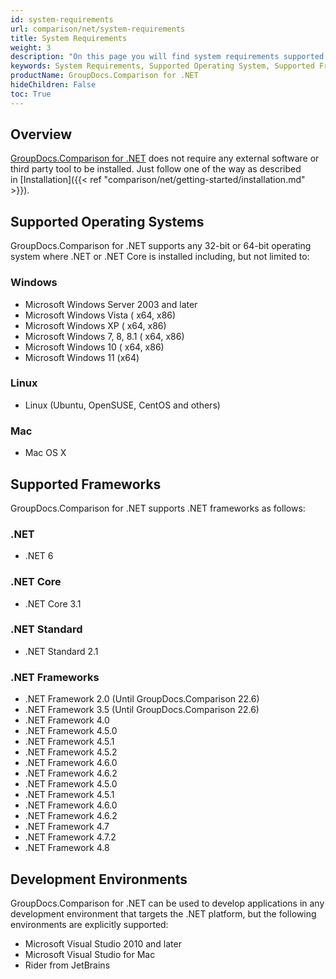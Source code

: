 ```yaml
---
id: system-requirements
url: comparison/net/system-requirements
title: System Requirements
weight: 3
description: "On this page you will find system requirements supported platforms, development environments. GroupDocs.Comparison for .NET does not require any external software or third party tool to be installed."
keywords: System Requirements, Supported Operating System, Supported Frameworks
productName: GroupDocs.Comparison for .NET
hideChildren: False
toc: True
---
```


## Overview

[GroupDocs.Comparison for .NET](https://products.groupdocs.com/comparison/net) does not require any external software or third party tool to be installed. Just follow one of the way as described in [Installation]({{< ref "comparison/net/getting-started/installation.md" >}}).

## Supported Operating Systems

GroupDocs.Comparison for .NET supports any 32-bit or 64-bit operating system where .NET or .NET Core is installed including, but not limited to:

### Windows

- Microsoft Windows Server 2003 and later
- Microsoft Windows Vista ( x64, x86)
- Microsoft Windows XP ( x64, x86)
- Microsoft Windows 7, 8, 8.1 ( x64, x86)
- Microsoft Windows 10 ( x64, x86)
- Microsoft Windows 11 (x64)

### Linux

- Linux (Ubuntu, OpenSUSE, CentOS and others)

### Mac

- Mac OS X

## Supported Frameworks

GroupDocs.Comparison for .NET supports .NET frameworks as follows:

### .NET
- .NET 6

### .NET Core
- .NET Core 3.1

### .NET Standard
- .NET Standard 2.1

### .NET Frameworks

- .NET Framework 2.0 (Until GroupDocs.Comparison 22.6)
- .NET Framework 3.5 (Until GroupDocs.Comparison 22.6)
- .NET Framework 4.0
- .NET Framework 4.5.0
- .NET Framework 4.5.1
- .NET Framework 4.5.2
- .NET Framework 4.6.0
- .NET Framework 4.6.2
- .NET Framework 4.5.0
- .NET Framework 4.5.1
- .NET Framework 4.6.0
- .NET Framework 4.6.2
- .NET Framework 4.7
- .NET Framework 4.7.2
- .NET Framework 4.8

## Development Environments

GroupDocs.Comparison for .NET can be used to develop applications in any development environment that targets the .NET platform, but the following environments are explicitly supported:

- Microsoft Visual Studio 2010 and later
- Microsoft Visual Studio for Mac
- Rider from JetBrains
